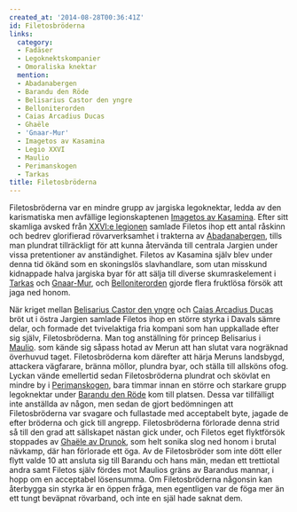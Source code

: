 ```yaml
---
created_at: '2014-08-28T00:36:41Z'
id: Filetosbröderna
links:
  category:
  - Fadäser
  - Legoknektskompanier
  - Omoraliska knektar
  mention:
  - Abadanabergen
  - Barandu den Röde
  - Belisarius Castor den yngre
  - Belloniterorden
  - Caias Arcadius Ducas
  - Ghaële
  - 'Gnaar-Mur'
  - Imagetos av Kasamina
  - Legio XXVI
  - Maulio
  - Perimanskogen
  - Tarkas
title: Filetosbröderna
---
```


Filetosbröderna var en mindre grupp av jargiska legoknektar, ledda av den karismatiska men avfällige
legionskaptenen [Imagetos av Kasamina]. Efter sitt skamliga avsked från [XXVI:e legionen] samlade
Filetos ihop ett antal råskinn och bedrev glorifierad rövarverksamhet i trakterna av
[Abadanabergen], tills man plundrat tillräckligt för att kunna återvända till centrala Jargien under
vissa pretentioner av anständighet. Filetos av Kasamina själv blev under denna tid ökänd som en
skoningslös slavhandlare, som utan misskund kidnappade halva jargiska byar för att sälja till
diverse skumraskelement i [Tarkas] och [Gnaar-Mur], och [Belloniterorden] gjorde flera fruktlösa
försök att jaga ned honom.

När kriget mellan [Belisarius Castor den yngre] och [Caias Arcadius Ducas] bröt ut i östra Jargien
samlade Filetos ihop en större styrka i Davals sämre delar, och formade det tvivelaktiga fria
kompani som han uppkallade efter sig själv, Filetosbröderna. Man tog anställning för princep
Belisarius i [Maulio]. som kände sig såpass hotad av Merun att han slutat vara nogräknad överhuvud
taget. Filetosbröderna kom därefter att härja Meruns landsbygd, attackera vägfarare, bränna möllor,
plundra byar, och ställa till allsköns ofog. Lyckan vände emellertid sedan Filetosbröderna plundrat
och skövlat en mindre by i [Perimanskogen], bara timmar innan en större och starkare grupp
legoknektar under [Barandu den Röde] kom till platsen. Dessa var tillfälligt inte anställda av
någon, men sedan de gjort bedömningen att Filetosbröderna var svagare och fullastade med acceptabelt
byte, jagade de efter bröderna och gick till angrepp. Filetosbröderna förlorade denna strid så till
den grad att sällskapet nästan gick under, och Filetos eget flyktförsök stoppades av [Ghaële av
Drunok], som helt sonika slog ned honom i brutal nävkamp, där han förlorade ett öga. Av de
Filetosbröder som inte dött eller flytt valde 10 att ansluta sig till Barandu och hans män, medan
ett trettiotal andra samt Filetos själv fördes mot Maulios gräns av Barandus mannar, i hopp om en
acceptabel lösensumma. Om Filetosbröderna någonsin kan återbygga sin styrka är en öppen fråga, men
egentligen var de föga mer än ett tungt beväpnat rövarband, och inte en själ hade saknat dem.

  [Imagetos av Kasamina]: Imagetos_av_Kasamina
  [XXVI:e legionen]: Legio_XXVI
  [Abadanabergen]: Abadanabergen
  [Tarkas]: Tarkas
  [Gnaar-Mur]: Gnaar-Mur
  [Belloniterorden]: Belloniterorden
  [Belisarius Castor den yngre]: Belisarius_Castor_den_yngre
  [Caias Arcadius Ducas]: Caias_Arcadius_Ducas
  [Maulio]: Maulio
  [Perimanskogen]: Perimanskogen
  [Barandu den Röde]: Barandu_den_Röde
  [Ghaële av Drunok]: Ghaële